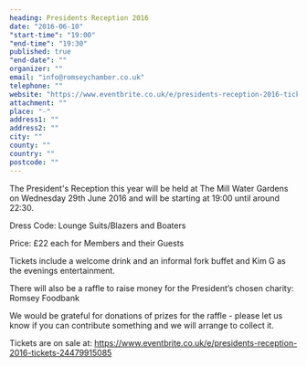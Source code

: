 ```yaml
---
heading: Presidents Reception 2016
date: "2016-06-10"
"start-time": "19:00"
"end-time": "19:30"
published: true
"end-date": ""
organizer: ""
email: "info@romseychamber.co.uk"
telephone: ""
website: "https://www.eventbrite.co.uk/e/presidents-reception-2016-tickets-24479915085"
attachment: ""
place: "-"
address1: ""
address2: ""
city: ""
county: ""
country: ""
postcode: ""
---
```

The President's Reception this year will be held at The Mill Water Gardens on Wednesday 29th June 2016 and will be starting at 19:00 until around 22:30.

Dress Code: Lounge Suits/Blazers and Boaters

Price: £22 each for Members and their Guests

Tickets include a welcome drink and an informal fork buffet and Kim G as the evenings entertainment.

There will also be a raffle to raise money for the President’s chosen charity: Romsey Foodbank

We would  be grateful for donations of prizes for the raffle - please let us know if you can contribute something and we will arrange to collect it.

Tickets are on sale at: https://www.eventbrite.co.uk/e/presidents-reception-2016-tickets-24479915085